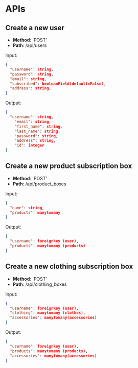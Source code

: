 # APIs

## Create a new user

* **Method**: 'POST'
* **Path**: /api/users

Input:

```json
{
  "username": string,
  "password": string,
  "email": string,
  "subscribed": booleanField(default=False),
  "address": string,
}
```

Output:

```json
{
  "username": string,
	"email": string,
	"first_name": string,
	"last_name": string,
	"password": string,
	"address": string,
	"id": integer
}
```

## Create a new product subscription box

* **Method**: 'POST'
* **Path**: /api/product_boxes

Input:

```json
{
  "name": string,
  "products": manytomany
}
```

Output:

```json
{
  "username": foreignkey (user),
  "products": manytomany (products)
}
```

## Create a new clothing subscription box

* **Method**: 'POST'
* **Path**: /api/clothing_boxes

Input:

```json
{
  "username": foreignkey (user),
  "clothing": manytomany (clothes),
  "accessories": manytomany(accessories)
}
```

Output:

```json
{
  "username": foreignkey (user),
  "products": manytomany (products),
  "accessories": manytomany(accessories)
}
```